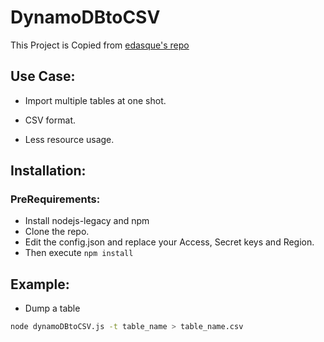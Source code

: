 # DynamoDBtoCSV

This Project is Copied from [edasque's repo](https://github.com/edasque/DynamoDBtoCSV)

## Use Case:
* Import multiple tables at one shot.

* CSV format.

* Less resource usage.

## Installation:
### PreRequirements:
* Install nodejs-legacy and npm
* Clone the repo.
* Edit the config.json and replace your Access, Secret keys and Region.
* Then execute `npm install`

## Example:
* Dump a table 	

```sh
node dynamoDBtoCSV.js -t table_name > table_name.csv
```